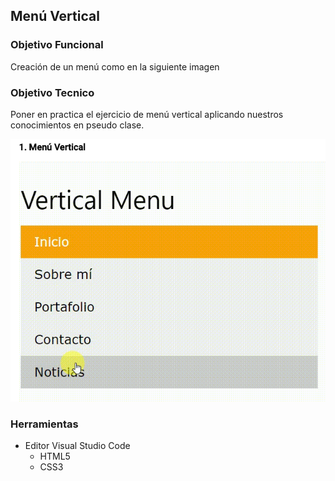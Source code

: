 ## Menú Vertical

### Objetivo Funcional
Creación de un menú como en la siguiente imagen

### Objetivo Tecnico
Poner en practica el ejercicio de menú vertical aplicando nuestros conocimientos en pseudo clase.

![Texto alternativo](assets/img/menu-vertical.png)

### Herramientas 

+ Editor Visual Studio Code
    + HTML5
    + CSS3